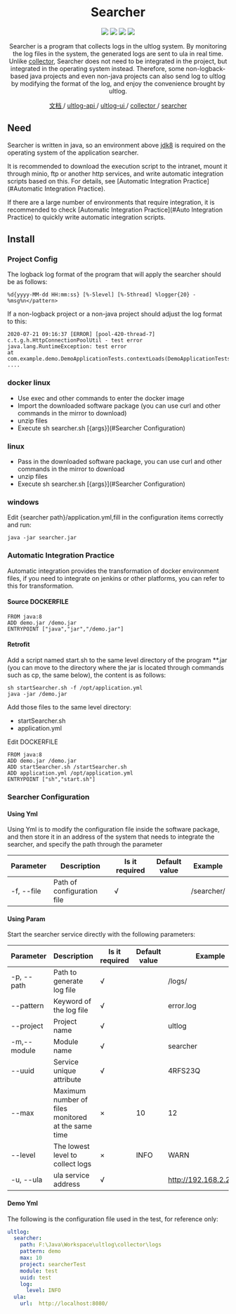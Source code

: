 <h1 align="center">Searcher</h1>
<p align="center">
  <a target="_blank" href="https://github.com/ultlog/searcher/blob/master/LICENSE"><img src="https://img.shields.io/badge/license-MIT-blue"></a>
  <a target="_blank" href="https://github.com/ultlog/searcher/pulls"><img src=https://img.shields.io/badge/pr-welcome-green"></a>
  <a target="_blank" href="https://github.com/ultlog/searcher/releases/"><img src="https://img.shields.io/github/v/release/ultlog/searcher"></a>
  <a target="_blank" href="https://github.com/ultlog/searcher/pulls?q=is%3Apr+is%3Aclosed"><img src="https://img.shields.io/github/issues-pr-closed/ultlog/searcher"></a>
</p>
<p align="center">
Searcher is a program that collects logs in the ultlog system. By monitoring the log files in the system, the generated logs are sent to ula in real time.
Unlike <a href="https://github.com/ultlog/collector">collector</a>, Searcher does not need to be integrated in the project, but integrated in the operating system instead.
Therefore, some non-logback-based java projects and even non-java projects can also send log to ultlog by modifying the format of the log, and enjoy the convenience brought by ultlog.
</p>
   
<p align="center">
  <a href="https://ultlog.com" target="_blank">
    文档
  </a>
  / 
  <a href="https://github.com/ultlog/ula/" target="_blank">
    ultlog-api
  </a>
  / 
  <a href="https://github.com/ultlog/ulu/" target="_blank">
    ultlog-ui
  </a>
  / 
  <a href="https://github.com/ultlog/collector" target="_blank">
    collector
  </a>
  /
  <a href="https://github.com/ultlog/searcher" target="_blank">
    searcher
  </a>
</p>

## Need

Searcher is written in java, so an environment above [jdk8](https://www.oracle.com/java/technologies/javase/javase-jdk8-downloads.html) is required on the operating system of the application searcher.


It is recommended to download the execution script to the intranet, mount it through minio, ftp or another http services, and write automatic integration scripts based on this. For details, see [Automatic Integration Practice](#Automatic Integration Practice).

If there are a large number of environments that require integration, it is recommended to check [Automatic Integration Practice](#Auto Integration Practice) to quickly write automatic integration scripts.

## Install
### Project Config
The logback log format of the program that will apply the searcher should be as follows:
````
%d{yyyy-MM-dd HH:mm:ss} [%-5level] [%-5thread] %logger{20} - %msg%n</pattern>
````
If a non-logback project or a non-java project should adjust the log format to this:
````
2020-07-21 09:16:37 [ERROR] [pool-420-thread-7] c.t.g.h.HttpConnectionPoolUtil - test error
java.lang.RuntimeException: test error
at com.example.demo.DemoApplicationTests.contextLoads(DemoApplicationTests.java:21)
....
````

### docker linux
- Use exec and other commands to enter the docker image
- Import the downloaded software package (you can use curl and other commands in the mirror to download)
- unzip files
- Execute sh searcher.sh [{args}](#Searcher Configuration)

### linux
- Pass in the downloaded software package, you can use curl and other commands in the mirror to download
- unzip files
- Execute sh searcher.sh [{args}](#Searcher Configuration)

### windows
Edit {searcher path}/application.yml,fill in the configuration items correctly and run:
````shell
java -jar searcher.jar
````

### Automatic Integration Practice

Automatic integration provides the transformation of docker environment files, 
if you need to integrate on jenkins or other platforms, you can refer to this for transformation.

#### Source DOCKERFILE
````shell
FROM java:8
ADD demo.jar /demo.jar
ENTRYPOINT ["java","jar","/demo.jar"]

````
#### Retrofit
Add a script named start.sh to the same level directory of the program **.jar (you can move to the directory where the jar is located through commands such as cp, the same below), the content is as follows:
````shell
sh startSearcher.sh -f /opt/application.yml
java -jar /demo.jar
````

Add those files to the same level directory:
- startSearcher.sh
- application.yml

Edit DOCKERFILE

````shell
FROM java:8
ADD demo.jar /demo.jar
ADD startSearcher.sh /startSearcher.sh
ADD application.yml /opt/application.yml
ENTRYPOINT ["sh","start.sh"]

````

### Searcher Configuration
#### Using Yml
Using Yml is to modify the configuration file inside the software package, and then store it in an address of the system that needs to integrate the searcher, and specify the path through the parameter

| Parameter | Description | Is it required | Default value | Example|
| ------ | ------ | ------ | ------ | ------ |
| -f, --file | Path of configuration file | √ | | /searcher/


#### Using Param

Start the searcher service directly with the following parameters:

| Parameter | Description | Is it required | Default value | Example |
| ------ | ------ | ------ | ------ | ------ |
| -p, --path | Path to generate log file | √ | | /logs/|
| --pattern | Keyword of the log file | √ | |error.log|
| --project | Project name |√ | | ultlog|
| -m,--module | Module name |√ | | searcher|
| --uuid | Service unique attribute | √ | | 4RFS23Q
| --max | Maximum number of files monitored at the same time | × | 10 | 12|
| --level | The lowest level to collect logs | × | INFO | WARN|
| -u, --ula | ula service address |√ | | http://192.168.2.2:8080/ |

#### Demo Yml
The following is the configuration file used in the test, for reference only:
````yaml
ultlog:
  searcher:
    path: F:\Java\Workspace\ultlog\collector\logs
    pattern: demo
    max: 10
    project: searcherTest
    module: test
    uuid: test
    log:
      level: INFO
  ula:
    url:  http://localhost:8080/
````

